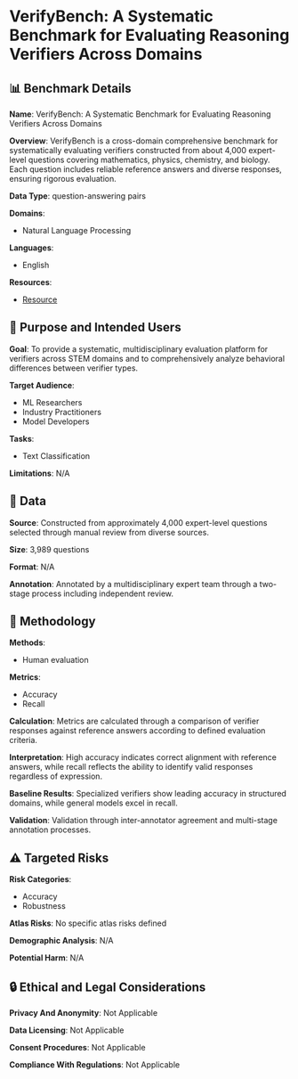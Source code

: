 # VerifyBench: A Systematic Benchmark for Evaluating Reasoning Verifiers Across Domains

## 📊 Benchmark Details

**Name**: VerifyBench: A Systematic Benchmark for Evaluating Reasoning Verifiers Across Domains

**Overview**: VerifyBench is a cross-domain comprehensive benchmark for systematically evaluating verifiers constructed from about 4,000 expert-level questions covering mathematics, physics, chemistry, and biology. Each question includes reliable reference answers and diverse responses, ensuring rigorous evaluation.

**Data Type**: question-answering pairs

**Domains**:
- Natural Language Processing

**Languages**:
- English

**Resources**:
- [Resource](https://arxiv.org/abs/2507.09884)

## 🎯 Purpose and Intended Users

**Goal**: To provide a systematic, multidisciplinary evaluation platform for verifiers across STEM domains and to comprehensively analyze behavioral differences between verifier types.

**Target Audience**:
- ML Researchers
- Industry Practitioners
- Model Developers

**Tasks**:
- Text Classification

**Limitations**: N/A

## 💾 Data

**Source**: Constructed from approximately 4,000 expert-level questions selected through manual review from diverse sources.

**Size**: 3,989 questions

**Format**: N/A

**Annotation**: Annotated by a multidisciplinary expert team through a two-stage process including independent review.

## 🔬 Methodology

**Methods**:
- Human evaluation

**Metrics**:
- Accuracy
- Recall

**Calculation**: Metrics are calculated through a comparison of verifier responses against reference answers according to defined evaluation criteria.

**Interpretation**: High accuracy indicates correct alignment with reference answers, while recall reflects the ability to identify valid responses regardless of expression.

**Baseline Results**: Specialized verifiers show leading accuracy in structured domains, while general models excel in recall.

**Validation**: Validation through inter-annotator agreement and multi-stage annotation processes.

## ⚠️ Targeted Risks

**Risk Categories**:
- Accuracy
- Robustness

**Atlas Risks**:
No specific atlas risks defined

**Demographic Analysis**: N/A

**Potential Harm**: N/A

## 🔒 Ethical and Legal Considerations

**Privacy And Anonymity**: Not Applicable

**Data Licensing**: Not Applicable

**Consent Procedures**: Not Applicable

**Compliance With Regulations**: Not Applicable

